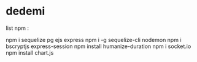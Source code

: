 # dedemi

list npm :

npm i sequelize pg ejs express
npm i -g sequelize-cli nodemon
npm i bscryptjs express-session
npm install humanize-duration
npm i socket.io
npm install chart.js